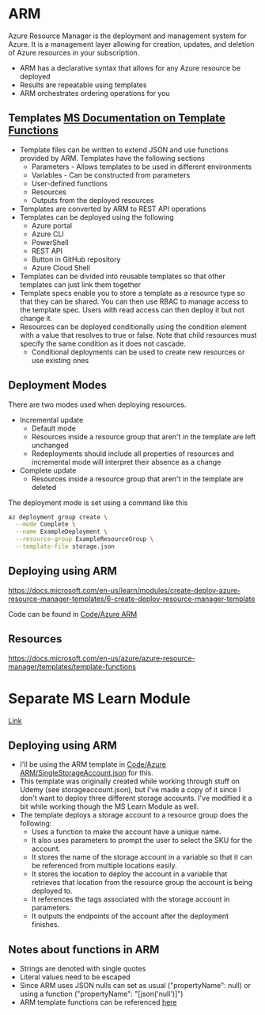 # ARM
Azure Resource Manager is the deployment and management system for Azure. It is a management layer allowing for creation, updates, and deletion of Azure resources in your subscription.
- ARM has a declarative syntax that allows for any Azure resource be deployed
- Results are repeatable using templates
- ARM orchestrates ordering operations for you

## Templates [MS Documentation on Template Functions](https://learn.microsoft.com/en-us/azure/azure-resource-manager/templates/template-functions)
- Template files can be written to extend JSON and use functions provided by ARM. Templates have the following sections
  - Parameters - Allows templates to be used in different environments
  - Variables - Can be constructed from parameters
  - User-defined functions
  - Resources
  - Outputs from the deployed resources
- Templates are converted by ARM to REST API operations
- Templates can be deployed using the following
  - Azure portal
  - Azure CLI
  - PowerShell
  - REST API
  - Button in GitHub repository
  - Azure Cloud Shell
- Templates can be divided into reusable templates so that other templates can just link them together
- Template specs enable you to store a template as a resource type so that they can be shared. You can then use RBAC to manage access to the template spec. Users with read access can then deploy it but not change it.
- Resources can be deployed conditionally using the condition element with a value that resolves to true or false. Note that child resources must specify the same condition as it does not cascade.
  - Conditional deployments can be used to create new resources or use existing ones

## Deployment Modes
There are two modes used when deploying resources.
- Incremental update
  - Default mode
  - Resources inside a resource group that aren't in the template are left unchanged
  - Redeployments should include all properties of resources and incremental mode will interpret their absence as a change
- Complete update
  - Resources inside a resource group that aren't in the template are deleted

The deployment mode is set using a command like this
``` bash
az deployment group create \
  --mode Complete \
  --name ExampleDeployment \
  --resource-group ExampleResourceGroup \
  --template-file storage.json
```

## Deploying using ARM
https://docs.microsoft.com/en-us/learn/modules/create-deploy-azure-resource-manager-templates/6-create-deploy-resource-manager-template

Code can be found in [Code/Azure ARM](Code/Azure%20ARM/)

## Resources
https://docs.microsoft.com/en-us/azure/azure-resource-manager/templates/template-functions


# Separate MS Learn Module
[Link](https://learn.microsoft.com/en-us/training/paths/deploy-manage-resource-manager-templates/)

## Deploying using ARM
- I'll be using the ARM template in [Code/Azure ARM/SingleStorageAccount.json](Code/Azure%20ARM/) for this.
- This template was originally created while working through stuff on Udemy (see storageaccount.json), but I've made a copy of it since I don't want to deploy three different storage accounts. I've modified it a bit while working though the MS Learn Module as well.
- The template deploys a storage account to a resource group does the following:
  -  Uses a function to make the account have a unique name.
  -  It also uses parameters to prompt the user to select the SKU for the account.
  -  It stores the name of the storage account in a variable so that it can be referenced from multiple locations easily. 
  -  It stores the location to deploy the account in a variable that retrieves that location from the resource group the account is being deployed to.
  -  It references the tags associated with the storage account in parameters.
  -  It outputs the endpoints of the account after the deployment finishes.

## Notes about functions in ARM
- Strings are denoted with single quotes
- Literal values need to be escaped
- Since ARM uses JSON nulls can set as usual ("propertyName": null) or using a function ("propertyName": "[json('null')]")
- ARM template functions can be referenced [here](https://learn.microsoft.com/en-us/azure/azure-resource-manager/templates/template-functions)